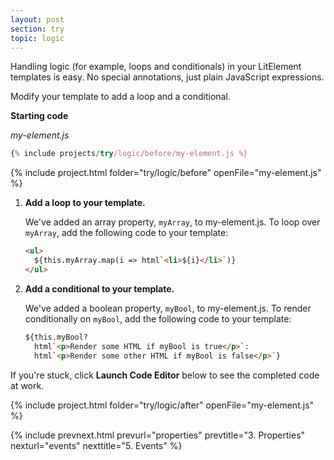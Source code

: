 ```yaml
---
layout: post
section: try
topic: logic
---
```


Handling logic (for example, loops and conditionals) in your LitElement templates is easy. No special annotations, just plain JavaScript expressions. 

Modify your template to add a loop and a conditional.

**Starting code**

_my-element.js_

```js
{% include projects/try/logic/before/my-element.js %}
```

{% include project.html folder="try/logic/before" openFile="my-element.js" %}

1. **Add a loop to your template.**

    We've added an array property, `myArray`, to my-element.js. To loop over `myArray`, add the following code to your template:

    ```html
    <ul>
      ${this.myArray.map(i => html`<li>${i}</li>`)}
    </ul>
    ```

2. **Add a conditional to your template.**

    We've added a boolean property, `myBool`, to my-element.js. To render conditionally on `myBool`, add the following code to your template:

    ```html
    ${this.myBool?
      html`<p>Render some HTML if myBool is true</p>`:
      html`<p>Render some other HTML if myBool is false</p>`}
    ```

If you're stuck, click **Launch Code Editor** below to see the completed code at work.

{% include project.html folder="try/logic/after" openFile="my-element.js" %}

{% include prevnext.html prevurl="properties" prevtitle="3. Properties" nexturl="events" nexttitle="5. Events" %}
